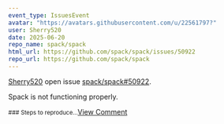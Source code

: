 ```yaml
---
event_type: IssuesEvent
avatar: "https://avatars.githubusercontent.com/u/22561797?"
user: Sherry520
date: 2025-06-20
repo_name: spack/spack
html_url: https://github.com/spack/spack/issues/50922
repo_url: https://github.com/spack/spack
---
```


<a href='https://github.com/Sherry520' target='_blank'>Sherry520</a> open issue <a href='https://github.com/spack/spack/issues/50922' target='_blank'>spack/spack#50922</a>.

<p>Spack is not functioning properly.</p><small>### Steps to reproduce...</small><a href='https://github.com/spack/spack/issues/50922' target='_blank'>View Comment</a>